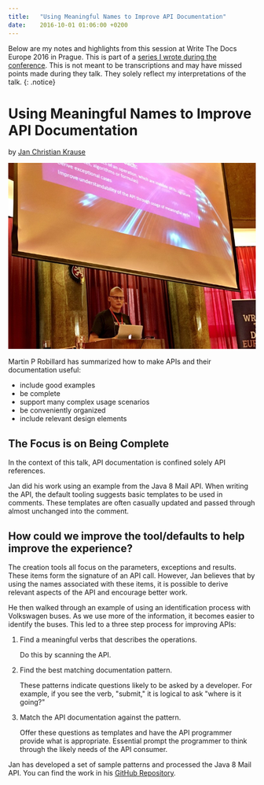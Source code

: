 ```yaml
---
title:   "Using Meaningful Names to Improve API Documentation"
date:    2016-10-01 01:06:00 +0200
---
```


Below are my notes and highlights from this session at Write The Docs
Europe 2016 in Prague.  This is part of a [series I wrote during the
conference](/technology/2016/09/20/wtd.html).  This is not meant to be
transcriptions and may have missed points made during they talk.
They solely reflect my interpretations of the talk.
{: .notice}

# Using Meaningful Names to Improve API Documentation

by [Jan Christian Krause](https://twitter.com/idocit)

![](/img/2016/WTD/Jan.jpg)

Martin P Robillard has summarized how to make APIs and their documentation useful:

* include good examples
* be complete
* support many complex usage scenarios
* be conveniently organized
* include relevant design elements

## The Focus is on Being Complete

In the context of this talk, API documentation is confined solely API references.

Jan did his work using an example from the Java 8 Mail API.  When writing
the API, the default tooling suggests basic templates to be used in comments.
These templates are often casually updated and passed through almost unchanged into the comment.

## How could we improve the tool/defaults to help improve the experience?

The creation tools all focus on the parameters, exceptions and results.
These items form the signature of an API call.  However, Jan believes
that by using the names associated with these items, it is possible to
derive relevant aspects of the API and encourage better work.

He then walked through an example of using an identification process with
Volkswagen buses.  As we use more of the information, it becomes easier to
identify the buses.  This led to a three step process for improving APIs:

1. Find a meaningful verbs that describes the operations.

    Do this by scanning the API.

1. Find the best matching documentation pattern.

    These patterns indicate questions likely to be asked by a developer.
    For example, if you see the verb, "submit," it is logical to ask
    "where is it going?"

1. Match the API documentation against the pattern.

    Offer these questions as templates and have the API programmer
    provide what is appropriate.  Essential prompt the programmer to
    think through the likely needs of the API consumer.

Jan has developed a set of sample patterns and processed
the Java 8 Mail API.  You can find the work in his [GitHub
Repository](https://github.com/jankrause/wtd-2016).
